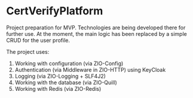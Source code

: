 # CertVerifyPlatform
Project preparation for MVP. Technologies are being developed there for further use.
At the moment, the main logic has been replaced by a simple CRUD for the user profile.

The project uses:
1) Working with configuration (via ZIO-Config)
2) Authentication (via Middleware in ZIO-HTTP) using KeyCloak
3) Logging (via ZIO-Logging + SLF4J2)
4) Working with the database (via ZIO-Quill)
5) Working with Redis (via ZIO-Redis)
